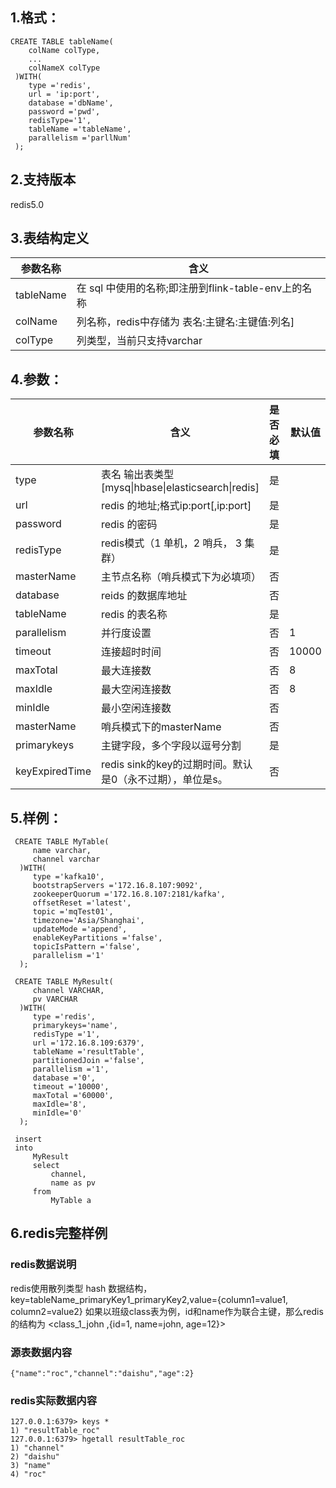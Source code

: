 ## 1.格式：
```
CREATE TABLE tableName(
    colName colType,
    ...
    colNameX colType
 )WITH(
    type ='redis',
    url = 'ip:port',
    database ='dbName',
    password ='pwd',
    redisType='1',
    tableName ='tableName',
    parallelism ='parllNum'
 );
```

## 2.支持版本
redis5.0

## 3.表结构定义
 
|参数名称|含义|
|----|---|
| tableName | 在 sql 中使用的名称;即注册到flink-table-env上的名称
| colName | 列名称，redis中存储为 表名:主键名:主键值:列名]|
| colType | 列类型，当前只支持varchar|

## 4.参数：
  
|参数名称|含义|是否必填|默认值|
|----|---|---|-----|
| type | 表名 输出表类型[mysq&#124;hbase&#124;elasticsearch&#124;redis]|是||
| url | redis 的地址;格式ip:port[,ip:port]|是||
| password | redis 的密码 |是||
| redisType | redis模式（1 单机，2 哨兵， 3 集群）| 是 |
| masterName | 主节点名称（哨兵模式下为必填项） | 否 |
| database | reids 的数据库地址|否||
| tableName | redis 的表名称|是||
| parallelism | 并行度设置|否|1|
|timeout| 连接超时时间|否|10000|
|maxTotal|最大连接数|否|8|
|maxIdle|最大空闲连接数|否|8|
|minIdle|最小空闲连接数|否||0|
|masterName| 哨兵模式下的masterName|否||
|primarykeys|主键字段，多个字段以逗号分割|是||
|keyExpiredTime|redis sink的key的过期时间。默认是0（永不过期），单位是s。|否||
      
  
## 5.样例：
```
 CREATE TABLE MyTable(
     name varchar,
     channel varchar
  )WITH(
     type ='kafka10',
     bootstrapServers ='172.16.8.107:9092',
     zookeeperQuorum ='172.16.8.107:2181/kafka',
     offsetReset ='latest',
     topic ='mqTest01',
     timezone='Asia/Shanghai',
     updateMode ='append',
     enableKeyPartitions ='false',
     topicIsPattern ='false',
     parallelism ='1'
  );
 
 CREATE TABLE MyResult(
     channel VARCHAR,
     pv VARCHAR
  )WITH(
     type ='redis',
     primarykeys='name',
     redisType ='1',
     url ='172.16.8.109:6379',
     tableName ='resultTable',
     partitionedJoin ='false',
     parallelism ='1',
     database ='0',
     timeout ='10000',
     maxTotal ='60000',
     maxIdle='8',
     minIdle='0'
  );
 
 insert          
 into
     MyResult
     select
         channel,
         name as pv                                             
     from
         MyTable a                                        
 ```

## 6.redis完整样例
### redis数据说明
redis使用散列类型 hash 数据结构，key=tableName_primaryKey1_primaryKey2,value={column1=value1, column2=value2}
如果以班级class表为例，id和name作为联合主键，那么redis的结构为 <class_1_john ,{id=1, name=john, age=12}>

### 源表数据内容
```
{"name":"roc","channel":"daishu","age":2}
```
### redis实际数据内容
```
127.0.0.1:6379> keys *
1) "resultTable_roc"
127.0.0.1:6379> hgetall resultTable_roc
1) "channel"
2) "daishu"
3) "name"
4) "roc"
```